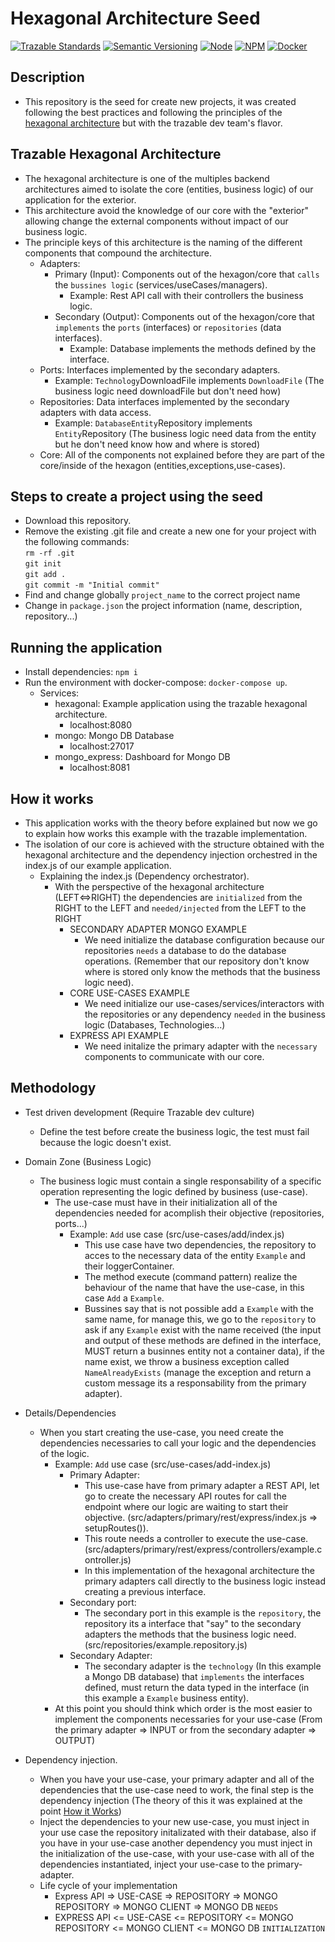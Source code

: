 # Hexagonal Architecture Seed

[![Trazable Standards](https://img.shields.io/badge/Conventional%20Commits-1.0.0-yellow.svg)](https://conventionalcommits.org)
[![Semantic Versioning](https://img.shields.io/badge/Semver-2.0.0-brightgreen)](https://semver.org/spec/v2.0.0.html)
[![Node](https://img.shields.io/badge/Node-14.15-yellowgreen)](https://nodejs.org/en/)
[![NPM](https://img.shields.io/badge/NPM-red)](https://www.npmjs.com/)
[![Docker](https://img.shields.io/badge/Docker-19.03.13-blue)](https://www.docker.com/)

## Description

- This repository is the seed for create new projects, it was created following the best practices and following the principles of the [hexagonal architecture](#Hexagonal-Architecture) but with the trazable dev team's flavor.

## Trazable Hexagonal Architecture

- The hexagonal architecture is one of the multiples backend architectures aimed to isolate the core (entities, business logic) of our application for the exterior.
- This architecture avoid the knowledge of our core with the "exterior" allowing change the external components without impact of our business logic.
- The principle keys of this architecture is the naming of the different components that compound the architecture.
  - Adapters:
    - Primary (Input): Components out of the hexagon/core that `calls` the `bussines logic` (services/useCases/managers).
      - Example: Rest API call with their controllers the business logic.
    - Secondary (Output): Components out of the hexagon/core that `implements` the `ports` (interfaces) or `repositories` (data interfaces).
      - Example: Database implements the methods defined by the interface.
  - Ports: Interfaces implemented by the secondary adapters.
    - Example: `Technology`DownloadFile implements `DownloadFile` (The business logic need downloadFile but don't need how)
  - Repositories: Data interfaces implemented by the secondary adapters with data access.
    - Example: `DatabaseEntity`Repository implements `Entity`Repository (The business logic need data from the entity but he don't need know how and where is stored)
  - Core: All of the components not explained before they are part of the core/inside of the hexagon (entities,exceptions,use-cases).

## Steps to create a project using the seed

- Download this repository.
- Remove the existing .git file and create a new one for your project with the following commands:  
`rm -rf .git`  
`git init`  
`git add .`  
`git commit -m "Initial commit"`
- Find and change globally `project_name` to the correct project name
- Change in `package.json` the project information (name, description, repository...)

## Running the application

- Install dependencies:  `npm i`
- Run the environment with docker-compose:  `docker-compose up`.
  - Services:
    - hexagonal: Example application using the trazable hexagonal architecture.
      - localhost:8080
    - mongo: Mongo DB Database
      - localhost:27017
    - mongo_express: Dashboard for Mongo DB
      - localhost:8081

## How it works

- This application works with the theory before explained but now we go to explain how works this example with the trazable implementation.
- The isolation of our core is achieved with the structure obtained with the hexagonal architecture and the dependency injection orchestred in the index.js of our example application.
  - Explaining the index.js (Dependency orchestrator).
    - With the perspective of the hexagonal architecture (LEFT<=>RIGHT) the dependencies are `initialized` from the RIGHT to the LEFT and `needed/injected` from the LEFT to the RIGHT
      - SECONDARY ADAPTER MONGO EXAMPLE
        - We need initialize the database configuration because our repositories `needs` a database to do the database operations. (Remember that our repository don't know where is stored only know the methods that the business logic need).
      - CORE USE-CASES EXAMPLE
        - We need initialize our use-cases/services/interactors with the repositories or any dependency `needed` in the business logic (Databases, Technologies...)
      - EXPRESS API EXAMPLE
        - We need initalize the primary adapter with the `necessary` components to communicate with our core.

## Methodology

- Test driven development (Require Trazable dev culture)
  - Define the test before create the business logic, the test must fail because the logic doesn't exist.
- Domain Zone (Business Logic)
  - The business logic must contain a single responsability of a specific operation representing the logic defined by business (use-case).
    - The use-case must have in their initialization all of the dependencies needed for acomplish their objective (repositories, ports...)
      - Example: `Add` use case (src/use-cases/add/index.js)
        - This use case have two dependencies, the repository to acces to the necessary data of the entity `Example` and their loggerContainer.
        - The method execute (command pattern) realize the behaviour of the name that have the use-case, in this case `Add` a `Example`.
        - Bussines say that is not possible add a `Example` with the same name, for manage this, we go to the `repository` to ask if any `Example` exist with the name received (the input and output of these methods are defined in the interface, MUST return a businnes entity not a container data), if the name exist, we throw a business exception called `NameAlreadyExists` (manage the exception and return a custom message its a responsability from the primary adapter).
- Details/Dependencies
  - When you start creating the use-case, you need create the dependencies necessaries to call your logic and the dependencies of the logic.
    - Example: `Add` use case (src/use-cases/add-index.js)
      - Primary Adapter:
        - This use-case have from primary adapter a REST API, let go to create the necessary API routes for call the endpoint where our logic are waiting to start their objective. (src/adapters/primary/rest/express/index.js => setupRoutes()).
        - This route needs a controller to execute the use-case. (src/adapters/primary/rest/express/controllers/example.controller.js)
        - In this implementation of the hexagonal architecture the primary adapters call directly to the business logic instead creating a previous interface.
      - Secondary port:
        - The secondary port in this example is the `repository`, the repository its a interface that "say" to the secondary adapters the methods that the business logic need. (src/repositories/example.repository.js)
      - Secondary Adapter:
        - The secondary adapter is the `technology` (In this example a Mongo DB database) that `implements` the interfaces defined, must return the data typed in the interface (in this example a `Example` business entity).
    - At this point you should think which order is the most easier to implement the components necessaries for your use-case (From the primary adapter => INPUT or from the secondary adapter => OUTPUT)

- Dependency injection.
  - When you have your use-case, your primary adapter and all of the dependencies that the use-case need to work, the final step is the dependency injection (The theory of this it was explained at the point [How it Works](#How-it-works))
  - Inject the dependencies to your new use-case, you must inject in your use case the repository initalizated with their database, also if you have in your use-case another dependency you must inject in the initialization of the use-case, with your use-case with all of the dependencies instantiated, inject your use-case to the primary-adapter.
  - Life cycle of your implementation
    - Express API => USE-CASE => REPOSITORY => MONGO REPOSITORY => MONGO CLIENT => MONGO DB `NEEDS`
    - EXPRESS API <= USE-CASE <= REPOSITORY <= MONGO REPOSITORY <= MONGO CLIENT <= MONGO DB `INITIALIZATION`
